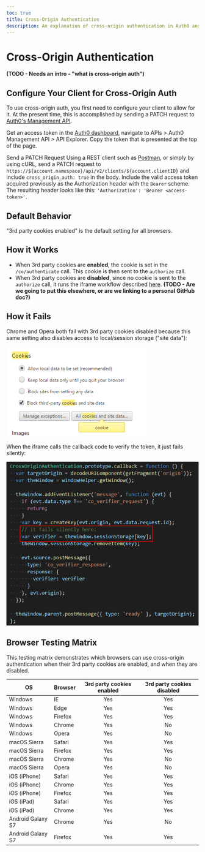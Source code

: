```yaml
---
toc: true
title: Cross-Origin Authentication
description: An explanation of cross-origin authentication in Auth0 and its compatibility with browsers
---
```


# Cross-Origin Authentication

**(TODO - Needs an intro - "what is cross-origin auth")**

## Configure Your Client for Cross-Origin Auth

To use cross-origin auth, you first need to configure your client to allow for it. At the present time, this is accomplished by sending a PATCH request to [Auth0's Management API](/api/management/v2).

Get an access token in the [Auth0 dashboard](${manage_url}), navigate to APIs > Auth0 Management API > API Explorer. Copy the token that is presented at the top of the page.

Send a PATCH Request Using a REST client such as [Postman](https://www.getpostman.com/), or simply by using cURL, send a PATCH request to `https://${account.namespace}/api/v2/clients/${account.clientID}` and include `cross_origin_auth: true` in the body. Include the valid access token acquired previously as the Authorization header with the `Bearer` scheme. The resulting header looks like this: `'Authorization': 'Bearer <access-token>'`.

## Default Behavior

"3rd party cookies enabled" is the default setting for all browsers.
 
## How it Works

* When 3rd party cookies are **enabled**, the cookie is set in the `/co/authenticate` call. This cookie is then sent to the `authorize` call.
* When 3rd party cookies are **disabled**, since no cookie is sent to the `authorize` call, it runs the iframe workflow described [here](https://github.com/jaredhanson/draft-oauth-cotc/blob/2d559d0e0ab231bfc7474ad715332953348a3620/Draft-1.0.txt#L134). **(TODO - Are we going to put this elsewhere, or are we linking to a personal GitHub doc?)**

## How it Fails

Chrome and Opera both fail with 3rd party cookies disabled because this same setting also disables access to local/session storage ("site data"):

![Cross-Origin Authentication](/media/articles/cross-origin/cross-origin2.png)
 
When the iframe calls the callback code to verify the token, it just fails silently:

![Cross-Origin Authentication](/media/articles/cross-origin/cross-origin1.png)

## Browser Testing Matrix

This testing matrix demonstrates which browsers can use cross-origin authentication when their 3rd party cookies are enabled, and when they are disabled.

<!-- markdownlint-disable MD033 -->
<table class="table"> 
  <thead> 
    <tr> 
      <th><strong>OS</strong></th>
      <th><strong>Browser</strong></th>
      <th><strong>3rd party cookies enabled</strong></th>
      <th><strong>3rd party cookies disabled</strong></th> 
    </tr> 
  </thead> 
  <tbody> 
    <tr> 
      <td>Windows</td>
      <td>IE</td>
      <td class="success" align="center">Yes</td> 
      <td class="success" align="center">Yes</td> 
    </tr>
    <tr> 
      <td>Windows</td>
      <td>Edge</td>
      <td class="success" align="center">Yes</td> 
      <td class="success" align="center">Yes</td> 
    </tr>
    <tr> 
      <td>Windows</td>
      <td>Firefox</td>
      <td class="success" align="center">Yes</td> 
      <td class="success" align="center">Yes</td> 
    </tr>
    <tr> 
      <td>Windows</td>
      <td>Chrome</td>
      <td class="success" align="center">Yes</td> 
      <td class="danger" align="center">No</td> 
    </tr>
    <tr> 
      <td>Windows</td>
      <td>Opera</td>
      <td class="success" align="center">Yes</td> 
      <td class="danger" align="center">No</td> 
    </tr>
    <tr> 
      <td>macOS Sierra</td>
      <td>Safari</td>
      <td class="success" align="center">Yes</td> 
      <td class="success" align="center">Yes</td> 
    </tr>
    <tr> 
      <td>macOS Sierra</td>
      <td>Firefox</td>
      <td class="success" align="center">Yes</td> 
      <td class="success" align="center">Yes</td> 
    </tr>
    <tr> 
      <td>macOS Sierra</td>
      <td>Chrome</td>
      <td class="success" align="center">Yes</td> 
      <td class="danger" align="center">No</td> 
    </tr>
    <tr> 
      <td>macOS Sierra</td>
      <td>Opera</td>
      <td class="success" align="center">Yes</td> 
      <td class="danger" align="center">No</td> 
    </tr>
    <tr> 
      <td>iOS (iPhone)</td>
      <td>Safari</td>
      <td class="success" align="center">Yes</td> 
      <td class="success" align="center">Yes</td> 
    </tr> 
    <tr> 
      <td>iOS (iPhone)</td>
      <td>Chrome</td>
      <td class="success" align="center">Yes</td> 
      <td class="success" align="center">Yes</td> 
    </tr> 
    <tr> 
      <td>iOS (iPhone)</td>
      <td>Firefox</td>
      <td class="success" align="center">Yes</td> 
      <td class="success" align="center">Yes</td>  
    </tr> 
    <tr> 
      <td>iOS (iPad)</td>
      <td>Safari</td>
      <td class="success" align="center">Yes</td> 
      <td class="success" align="center">Yes</td>  
    </tr> 
    <tr> 
      <td>iOS (iPad)</td>
      <td>Chrome</td>
      <td class="success" align="center">Yes</td> 
      <td class="success" align="center">Yes</td> 
    </tr> 
    <tr> 
      <td>Android Galaxy S7</td>
      <td>Chrome</td>
      <td class="success" align="center">Yes</td> 
      <td class="danger" align="center">No</td> 
    </tr> 
    <tr> 
      <td>Android Galaxy S7</td>
      <td>Firefox</td>
      <td class="success" align="center">Yes</td> 
      <td class="success" align="center">Yes</td> 
    </tr>    
  </tbody> 
</table> 
<!-- markdownlint-enable MD033 -->
